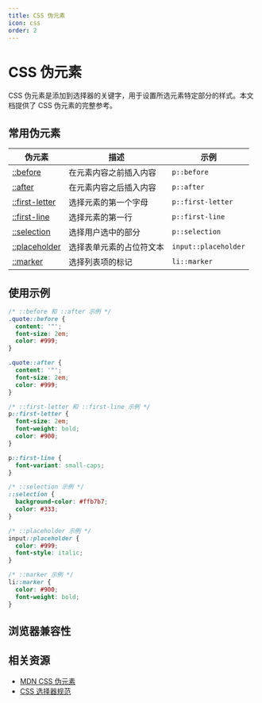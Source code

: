 ```yaml
---
title: CSS 伪元素
icon: css
order: 2
---
```


# CSS 伪元素

CSS 伪元素是添加到选择器的关键字，用于设置所选元素特定部分的样式。本文档提供了 CSS 伪元素的完整参考。

## 常用伪元素

| 伪元素 | 描述 | 示例 |
|--------|------|------|
| [::before](https://developer.mozilla.org/zh-CN/docs/Web/CSS/::before) | 在元素内容之前插入内容 | `p::before` |
| [::after](https://developer.mozilla.org/zh-CN/docs/Web/CSS/::after) | 在元素内容之后插入内容 | `p::after` |
| [::first-letter](https://developer.mozilla.org/zh-CN/docs/Web/CSS/::first-letter) | 选择元素的第一个字母 | `p::first-letter` |
| [::first-line](https://developer.mozilla.org/zh-CN/docs/Web/CSS/::first-line) | 选择元素的第一行 | `p::first-line` |
| [::selection](https://developer.mozilla.org/zh-CN/docs/Web/CSS/::selection) | 选择用户选中的部分 | `p::selection` |
| [::placeholder](https://developer.mozilla.org/zh-CN/docs/Web/CSS/::placeholder) | 选择表单元素的占位符文本 | `input::placeholder` |
| [::marker](https://developer.mozilla.org/zh-CN/docs/Web/CSS/::marker) | 选择列表项的标记 | `li::marker` |

<!-- 此处将根据数据自动生成伪元素表格 -->

## 使用示例

```css
/* ::before 和 ::after 示例 */
.quote::before {
  content: '"';
  font-size: 2em;
  color: #999;
}

.quote::after {
  content: '"';
  font-size: 2em;
  color: #999;
}

/* ::first-letter 和 ::first-line 示例 */
p::first-letter {
  font-size: 2em;
  font-weight: bold;
  color: #900;
}

p::first-line {
  font-variant: small-caps;
}

/* ::selection 示例 */
::selection {
  background-color: #ffb7b7;
  color: #333;
}

/* ::placeholder 示例 */
input::placeholder {
  color: #999;
  font-style: italic;
}

/* ::marker 示例 */
li::marker {
  color: #900;
  font-weight: bold;
}
```

## 浏览器兼容性

<!-- 此处将根据数据自动生成兼容性表格 -->

## 相关资源

- [MDN CSS 伪元素](https://developer.mozilla.org/zh-CN/docs/Web/CSS/Pseudo-elements)
- [CSS 选择器规范](https://www.w3.org/TR/selectors/)
